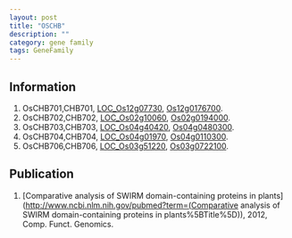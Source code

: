 ```yaml
---
layout: post
title: "OSCHB"
description: ""
category: gene family
tags: GeneFamily
---
```


## Information
1. OsCHB701,CHB701, [LOC_Os12g07730](http://rice.plantbiology.msu.edu/cgi-bin/ORF_infopage.cgi?orf=LOC_Os12g07730), [Os12g0176700](http://rapdb.dna.affrc.go.jp/viewer/gbrowse_details/irgsp1?name=Os12g0176700).
2. OsCHB702,CHB702, [LOC_Os02g10060](http://rice.plantbiology.msu.edu/cgi-bin/ORF_infopage.cgi?orf=LOC_Os02g10060), [Os02g0194000](http://rapdb.dna.affrc.go.jp/viewer/gbrowse_details/irgsp1?name=Os02g0194000).
3. OsCHB703,CHB703, [LOC_Os04g40420](http://rice.plantbiology.msu.edu/cgi-bin/ORF_infopage.cgi?orf=LOC_Os04g40420), [Os04g0480300](http://rapdb.dna.affrc.go.jp/viewer/gbrowse_details/irgsp1?name=Os04g0480300).
4. OsCHB704,CHB704, [LOC_Os04g01970](http://rice.plantbiology.msu.edu/cgi-bin/ORF_infopage.cgi?orf=LOC_Os04g01970), [Os04g0110300](http://rapdb.dna.affrc.go.jp/viewer/gbrowse_details/irgsp1?name=Os04g0110300).
5. OsCHB706,CHB706, [LOC_Os03g51220](http://rice.plantbiology.msu.edu/cgi-bin/ORF_infopage.cgi?orf=LOC_Os03g51220), [Os03g0722100](http://rapdb.dna.affrc.go.jp/viewer/gbrowse_details/irgsp1?name=Os03g0722100).

## Publication
1. [Comparative analysis of SWIRM domain-containing proteins in plants](http://www.ncbi.nlm.nih.gov/pubmed?term=(Comparative analysis of SWIRM domain-containing proteins in plants%5BTitle%5D)), 2012, Comp. Funct. Genomics.


